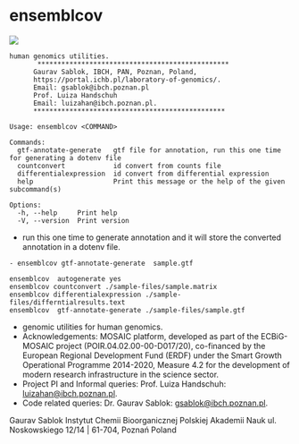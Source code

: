 # ensemblcov

![](https://github.com/IBCHgenomic/eVaiutilities/blob/main/logo.png)

```
human genomics utilities.
       ************************************************
      Gaurav Sablok, IBCH, PAN, Poznan, Poland,
      https://portal.ichb.pl/laboratory-of-genomics/.
      Email: gsablok@ibch.poznan.pl
      Prof. Luiza Handschuh
      Email: luizahan@ibch.poznan.pl.
      ************************************************

Usage: ensemblcov <COMMAND>

Commands:
  gtf-annotate-generate   gtf file for annotation, run this one time for generating a dotenv file
  countconvert            id convert from counts file
  differentialexpression  id convert from differential expression
  help                    Print this message or the help of the given subcommand(s)

Options:
  -h, --help     Print help
  -V, --version  Print version
```

- run this one time to generate annotation and it will store the converted annotation in a dotenv file.

```
- ensemblcov gtf-annotate-generate  sample.gtf
```

```
ensemblcov  autogenerate yes
ensemblcov countconvert ./sample-files/sample.matrix
ensemblcov differentialexpression ./sample-files/differntialresults.text
ensemblcov  gtf-annotate-generate ./sample-files/sample.gtf
```

- genomic utilities for human genomics.
- Acknowledgements: MOSAIC platform, developed as part of the ECBiG-MOSAIC project (POIR.04.02.00-00-D017/20), co-financed by the European Regional Development Fund (ERDF) under the Smart Growth Operational Programme 2014-2020, Measure 4.2 for the development of modern research infrastructure in the science sector.
- Project PI and Informal queries: Prof. Luiza Handschuh: luizahan@ibch.poznan.pl.
- Code related queries: Dr. Gaurav Sablok: gsablok@ibch.poznan.pl.

Gaurav Sablok Instytut Chemii Bioorganicznej Polskiej Akademii Nauk ul. Noskowskiego 12/14 | 61-704, Poznań Poland
